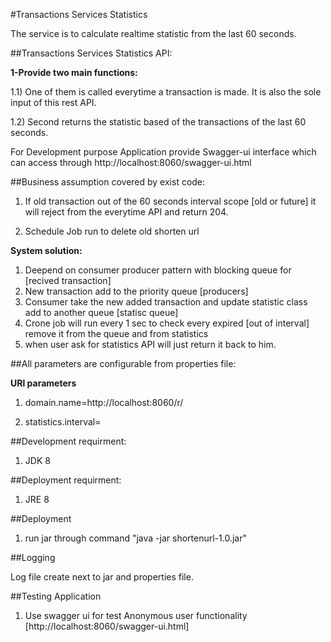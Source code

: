 #Transactions Services Statistics

The service is to calculate realtime statistic from the last 60 seconds.

##Transactions Services Statistics API:

**1-Provide two main functions:**

1.1)  One of them is called everytime a transaction is made. It is also the sole input of this rest API.

1.2)  Second returns the statistic based of the transactions of the last 60 seconds.


For Development purpose Application provide Swagger-ui interface which can access through http://localhost:8060/swagger-ui.html

##Business assumption covered by exist code:

1) If old transaction out of the 60 seconds interval scope [old or future] it will reject from the everytime API and return 204.

3) Schedule Job run to delete old shorten url

**System solution:**

1) Deepend on consumer producer pattern with blocking queue for [recived transaction]
2) New transaction add to the priority queue [producers]
3) Consumer take the new added transaction and update statistic class add to another queue [statisc queue]
4) Crone job will run every 1 sec to check every expired [out of interval] remove it from the queue and from statistics
5) when user ask for statistics API will just return it back to him.

##All parameters are configurable from properties file:

**URl parameters**

1) domain.name=http://localhost:8060/r/

2) statistics.interval=

##Development requirment:

1) JDK 8


##Deployment requirment:

1) JRE 8


##Deployment

1) run jar through command "java -jar shortenurl-1.0.jar"

##Logging

Log file create next to jar and properties file.

##Testing Application

1) Use swagger ui for test Anonymous user functionality [http://localhost:8060/swagger-ui.html]

 